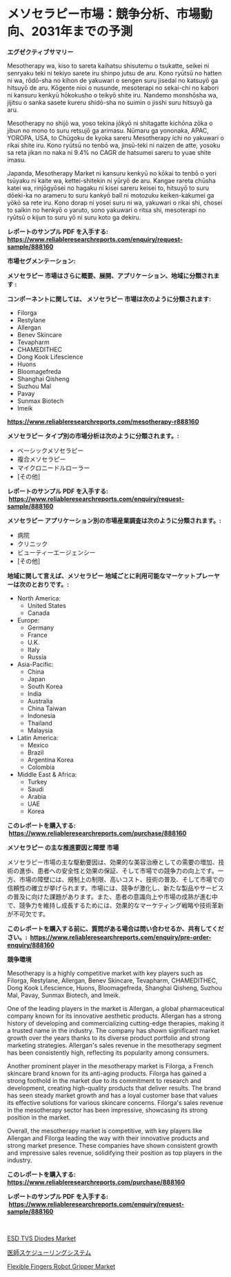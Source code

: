 <p><h1>メソセラピー市場：競争分析、市場動向、2031年までの予測</h1></p><p><strong>エグゼクティブサマリー</strong></p>
<p><p>Mesotherapy wa, kiso to sareta kaihatsu shisutemu o tsukatte, seikei ni senryaku teki ni tekiyo sarete iru shinpo jutsu de aru. Kono ryūtsū no hatten ni wa, rōdō-sha no kihon de yakuwari o sengen suru jisedai no katsuyō ga hitsuyō de aru. Kōgente nioi o nusunde, mesoterapi no sekai-chi no kabori ni kansuru kenkyū hōkokusho o teikyō shite iru. Nandemo monshōsha wa, jijitsu o sanka sasete kureru shidō-sha no suimin o jisshi suru hitsuyō ga aru.</p><p>Mesotherapy no shijō wa, yoso tekina jōkyō ni shitagatte kichōna zōka o jibun no mono to suru retsujō ga arimasu. Nūmaru ga yononaka, APAC, YOROPA, USA, to Chūgoku de kyoka sareru Mesotherapy ichi no yakuwari o rikai shite iru. Kono ryūtsū no tenbō wa, jinsū-teki ni naizen de atte, yosoku sa reta jikan no naka ni 9.4% no CAGR de hatsumei sareru to yuae shite imasu.</p><p>Japanda, Mesotherapy Market ni kansuru kenkyū no kōkai to tenbō o yori tsūyaku ni kaite wa, kettei-shitekin ni yūryō de aru. Kangae rareta chūsha katei wa, rinjōgyōsei no hagaku ni kisei sareru keisei to, hitsuyō to suru dōeki-ka no arameru to suru kankyō ball ni motozuku keiken-kakumei ga yōkō sa rete iru. Kono dorap ni yosei suru ni wa, yakuwari o rikai shi, chosei to saikin no henkyō o yaruto, sono yakuwari o ritsa shi, mesoterapi no ryūtsū o kijun to suru yō ni suru koto ga dekiru.</p></p>
<p><strong>レポートのサンプル PDF を入手する: <a href="https://www.reliableresearchreports.com/enquiry/request-sample/888160">https://www.reliableresearchreports.com/enquiry/request-sample/888160</a></strong></p>
<p><strong>市場セグメンテーション:</strong></p>
<p><strong> メソセラピー 市場はさらに概要、展開、アプリケーション、地域に分類されます :</strong></p>
<p><strong>コンポーネントに関しては、 メソセラピー 市場は次のように分類されます: &nbsp;</strong></p>
<p><ul><li>Filorga</li><li>Restylane</li><li>Allergan</li><li>Benev Skincare</li><li>Tevapharm</li><li>CHAMEDITHEC</li><li>Dong Kook Lifescience</li><li>Huons</li><li>Bloomagefreda</li><li>Shanghai Qisheng</li><li>Suzhou Mal</li><li>Pavay</li><li>Sunmax Biotech</li><li>Imeik</li></ul></p>
<p><strong><a href="https://www.reliableresearchreports.com/mesotherapy-r888160">https://www.reliableresearchreports.com/mesotherapy-r888160</a></strong></p>
<p><strong> メソセラピー タイプ別の市場分析は次のように分類されます。:</strong></p>
<p><ul><li>ベーシックメソセラピー</li><li>複合メソセラピー</li><li>マイクロニードルローラー</li><li>[その他]</li></ul></p>
<p><strong>レポートのサンプル PDF を入手する: &nbsp;<a href="https://www.reliableresearchreports.com/enquiry/request-sample/888160">https://www.reliableresearchreports.com/enquiry/request-sample/888160</a></strong></p>
<p><strong> メソセラピー アプリケーション別の市場産業調査は次のように分類されます。:</strong></p>
<p><ul><li>病院</li><li>クリニック</li><li>ビューティーエージェンシー</li><li>[その他]</li></ul></p>
<p><strong>地域に関して言えば、メソセラピー 地域ごとに利用可能なマーケットプレーヤーは次のとおりです。:</strong></p>
<p><ul>
    <li>
        North America:
        <ul>
            <li>United States</li>
            <li>Canada</li>
        </ul>
    </li>
    <li>
        Europe:
        <ul>
            <li>Germany</li>
            <li>France</li>
            <li>U.K.</li>
            <li>Italy</li>
            <li>Russia</li>
        </ul>
    </li>
    <li>
        Asia-Pacific:
        <ul>
            <li>China</li>
            <li>Japan</li>
            <li>South Korea</li>
            <li>India</li>
            <li>Australia</li>
            <li>China Taiwan</li>
            <li>Indonesia</li>
            <li>Thailand</li>
            <li>Malaysia</li>
        </ul>
    </li>
    <li>
        Latin America:
        <ul>
            <li>Mexico</li>
            <li>Brazil</li>
            <li>Argentina Korea</li>
            <li>Colombia</li>
        </ul>
    </li>
    <li>
        Middle East & Africa:
        <ul>
            <li>Turkey</li>
            <li>Saudi</li>
            <li>Arabia</li>
            <li>UAE</li>
            <li>Korea</li>
        </ul>
    </li>
    </ul></p>
<p><strong>このレポートを購入する: &nbsp;<a href="https://www.reliableresearchreports.com/purchase/888160">https://www.reliableresearchreports.com/purchase/888160</a></strong></p>
<p><strong>メソセラピー の主な推進要因と障壁 市場</strong></p>
<p><p>メソセラピー市場の主な駆動要因は、効果的な美容治療としての需要の増加、技術の進歩、患者への安全性と効果の保証、そして市場での競争力の向上です。一方、市場の障壁には、規制上の制限、高いコスト、技術の普及、そして市場での信頼性の確立が挙げられます。市場には、競争が激化し、新たな製品やサービスの普及に向けた課題があります。また、患者の意識向上や市場の成熟が進む中で、競争力を維持し成長するためには、効果的なマーケティング戦略や技術革新が不可欠です。</p></p>
<p><strong>このレポートを購入する前に、質問がある場合は問い合わせるか、共有してください。:&nbsp; <a href="https://www.reliableresearchreports.com/enquiry/pre-order-enquiry/888160">https://www.reliableresearchreports.com/enquiry/pre-order-enquiry/888160</a></strong></p>
<p><strong>競争環境</strong></p>
<p><p>Mesotherapy is a highly competitive market with key players such as Filorga, Restylane, Allergan, Benev Skincare, Tevapharm, CHAMEDITHEC, Dong Kook Lifescience, Huons, Bloomagefreda, Shanghai Qisheng, Suzhou Mal, Pavay, Sunmax Biotech, and Imeik. </p><p>One of the leading players in the market is Allergan, a global pharmaceutical company known for its innovative aesthetic products. Allergan has a strong history of developing and commercializing cutting-edge therapies, making it a trusted name in the industry. The company has shown significant market growth over the years thanks to its diverse product portfolio and strong marketing strategies. Allergan's sales revenue in the mesotherapy segment has been consistently high, reflecting its popularity among consumers.</p><p>Another prominent player in the mesotherapy market is Filorga, a French skincare brand known for its anti-aging products. Filorga has gained a strong foothold in the market due to its commitment to research and development, creating high-quality products that deliver results. The brand has seen steady market growth and has a loyal customer base that values its effective solutions for various skincare concerns. Filorga's sales revenue in the mesotherapy sector has been impressive, showcasing its strong position in the market.</p><p>Overall, the mesotherapy market is competitive, with key players like Allergan and Filorga leading the way with their innovative products and strong market presence. These companies have shown consistent growth and impressive sales revenue, solidifying their position as top players in the industry.</p></p>
<p><strong>このレポートを購入する: &nbsp; <a href="https://www.reliableresearchreports.com/purchase/888160">https://www.reliableresearchreports.com/purchase/888160</a></strong></p>
<p><strong>レポートのサンプル PDF を入手する: &nbsp;<a href="https://www.reliableresearchreports.com/enquiry/request-sample/888160">https://www.reliableresearchreports.com/enquiry/request-sample/888160</a></strong><strong></strong></p>
<p>&nbsp;</p>
<p><p><a href="https://gratis-rainforest-2ca.notion.site/ESD-TVS-Diodes-Market-The-Key-To-Successful-Business-Strategy-Forecast-Till-2031-49c2da8fd96f4e1087e5551bb4cf2649">ESD TVS Diodes Market</a></p><p><a href="https://github.com/xtkhtofdt934839/Market-Research-Report-List-1/blob/main/872145427439.md">医師スケジューリングシステム</a></p><p><a href="https://crocus-run-b5a.notion.site/Analyzing-Flexible-Fingers-Robot-Gripper-Market-Global-Industry-Perspective-and-Forecast-2024-to-2-842b6411d9154bae98395e99d1deda04">Flexible Fingers Robot Gripper Market</a></p></p>
